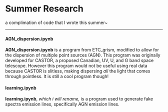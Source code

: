 # Summer Research

a complimation of code that I wrote this summer~
<hr>

#### AGN_dispersion.ipynb

<b>AGN_dispersion.ipynb</b> is a program from ETC_grism, modified to allow for the dispersion of multiple point sources (AGN). This program was originally developed for CASTOR, a proposed Canadian, UV, U, and G band space telescope. However this program would not be useful using real data because CASTOR is slitless, making dispersing <i>all</i> the light that comes through pointless. It is still a cool program though!  


#### learning.ipynb

<b>learning.ipynb</b>, <i>which i will rename,</i>  is a program used to generate fake spectra emission lines, specifically AGN emission lines.


